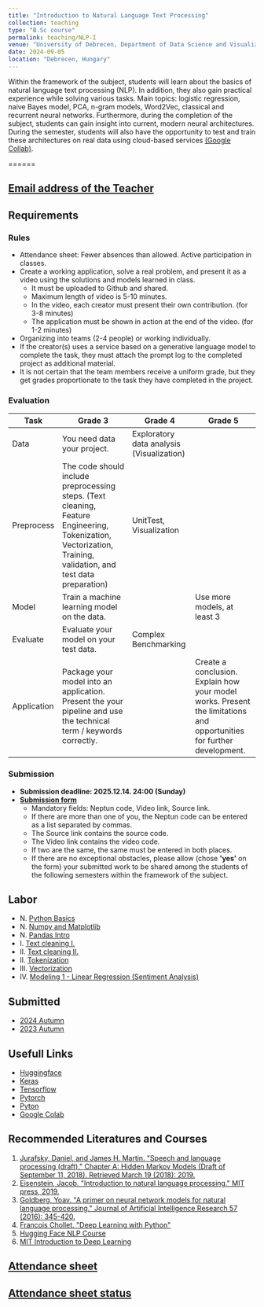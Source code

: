 ```yaml
---
title: "Introduction to Natural Language Text Processing"
collection: teaching
type: "B.Sc course"
permalink: teaching/NLP-I
venue: "University of Debrecen, Department of Data Science and Visualization"
date: 2024-09-05
location: "Debrecen, Hungary"
---
```


Within the framework of the subject, students will learn about the basics of natural language text processing (NLP). In addition, they also gain practical experience while solving various tasks. Main topics: logistic regression, naive Bayes model, PCA, n-gram models, Word2Vec, classical and recurrent neural networks. Furthermore, during the completion of the subject, students can gain insight into current, modern neural architectures. During the semester, students will also have the opportunity to test and train these architectures on real data using cloud-based services [(Google Collab)](https://colab.google/).

======

## [Email address of the Teacher](mailto:lakatos.robert@inf.unideb.hu)

## Requirements

### Rules

- Attendance sheet: Fewer absences than allowed. Active participation in classes.
- Create a working application, solve a real problem, and present it as a video using the solutions and models learned in class.
     - It must be uploaded to Github and shared.
     - Maximum length of video is 5-10 minutes.
     - In the video, each creator must present their own contribution. (for 3-8 minutes)
     - The application must be shown in action at the end of the video. (for 1-2 minutes)
- Organizing into teams (2-4 people) or working individually.
- If the creator(s) uses a service based on a generative language model to complete the task, they must attach the prompt log to the completed project as additional material.
- It is not certain that the team members receive a uniform grade, but they get grades proportionate to the task they have completed in the project.

### Evaluation

Task | Grade 3 | Grade 4 | Grade 5 
--- | --- | --- | --- 
Data | You need data your project. |  Exploratory data analysis (Visualization) | 
Preprocess | The code should include preprocessing steps. (Text cleaning, Feature Engineering, Tokenization, Vectorization, Training, validation, and test data preparation) | UnitTest, Visualization | 
Model | Train a machine learning model on the data. | | Use more models, at least 3
Evaluate | Evaluate your model on your test data. | Complex Benchmarking |
Application | Package your model into an application. Present the your pipeline and use the technical term / keywords correctly. | | Create a conclusion. Explain how your model works. Present the limitations and opportunities for further development.

### Submission

- **Submission deadline: 2025.12.14. 24:00 (Sunday)**
- [**Submission form**]()
     - Mandatory fields: Neptun code, Video link, Source link.
     - If there are more than one of you, the Neptun code can be entered as a list separated by commas.
     - The Source link contains the source code.
     - The Video link contains the video code.
     - If two are the same, the same must be entered in both places.
     - If there are no exceptional obstacles, please allow (chose **'yes'** on the form) your submitted work to be shared among the students of the following semesters within the framework of the subject.

## Labor
 
- N.    [Python Basics](../materials/NLP-I/labor/N-python)
- N.    [Numpy and Matplotlib](../materials/NLP-I/labor/N-numpy-and-matplotlib)
- N.    [Pandas Intro](../materials/NLP-I/labor/N-pandas)
- I.    [Text cleaning I.](../materials/NLP-I/labor/I-text-cleaning-I)
- II.   [Text cleaning II.](../materials/NLP-I/labor/II-text-cleaning-II)
- II.   [Tokenization](../materials/NLP-I/labor/II-tokenization)
- III.  [Vectorization](../materials/NLP-I/labor/III-vectorization)
- IV.   [Modeling 1 - Linear Regression (Sentiment Analysis)](../materials/NLP-I/labor/IV-linear-regression)

## Submitted

- [2024 Autumn](../materials/NLP-I/submitted/2024-2)
- [2023 Autumn](../materials/NLP-I/submitted/2023-2)

## Usefull Links

- [Huggingface](https://huggingface.co/)
- [Keras](https://keras.io/)
- [Tensorflow](https://www.tensorflow.org/)
- [Pytorch](https://pytorch.org/)
- [Pyton](https://www.python.org/)
- [Google Colab](https://colab.google/)

## Recommended Literatures and Courses

1. [Jurafsky, Daniel, and James H. Martin. "Speech and language processing (draft)." Chapter A: Hidden Markov Models (Draft of September 11, 2018). Retrieved March 19 (2018): 2019.](https://ms.b-ok.xyz/book/3560643/4a6ab2)
2. [Eisenstein, Jacob. "Introduction to natural language processing." MIT press, 2019.](https://mitpress.mit.edu/9780262042840/introduction-to-natural-language-processing/)
3. [Goldberg, Yoav. "A primer on neural network models for natural language processing." Journal of Artificial Intelligence Research 57 (2016): 345-420.](https://arxiv.org/pdf/1510.00726.pdf)
4. [Francois Chollet. "Deep Learning with Python"](https://www.amazon.com/Deep-Learning-Python-Francois-Chollet/dp/1617294438)
5. [Hugging Face NLP Course](https://huggingface.co/learn/nlp-course/chapter0/1?fw=pt)
6. [MIT Introduction to Deep Learning](http://introtodeeplearning.com/)

## [Attendance sheet](https://forms.cloud.microsoft/e/Ek0iSB0fjC?origin=lprLink)

## [Attendance sheet status](https://unidebhu-my.sharepoint.com/:x:/g/personal/lakatos_robert_inf_unideb_hu/EYKe7oC0eTVOkJXg2xjAZWoBENcHlhuEiFHCRYR9SxxmkA?e=ApkACz)